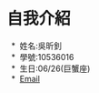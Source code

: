 # 自我介紹
   *  姓名:吳昕釗   
   *  學號:10536016   
   *  生日:06/26(巨蟹座)   
   *  [Email](aaa26905677a@gmail.com)   
